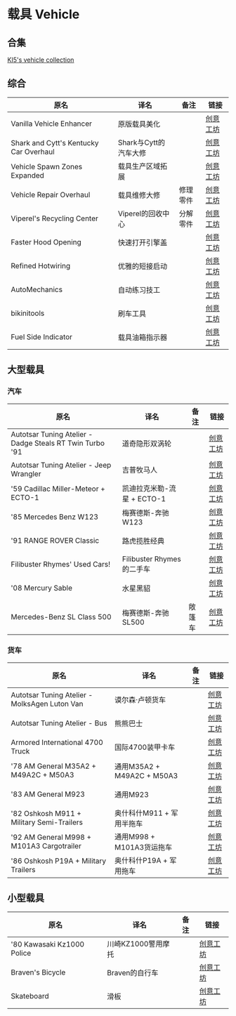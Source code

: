 # 载具 Vehicle

## 合集

[KI5's vehicle collection](https://steamcommunity.com/workshop/filedetails/?id=2490220997)

## 综合

| 原名                                   | 译名                  | 备注     | 链接                                                                          |
| -------------------------------------- | --------------------- | -------- | ----------------------------------------------------------------------------- |
| Vanilla Vehicle Enhancer               | 原版载具美化          |          | [创意工坊](https://steamcommunity.com/sharedfiles/filedetails/?id=2788428718) |
| Shark and Cytt's Kentucky Car Overhaul | Shark与Cytt的汽车大修 |          | [创意工坊](https://steamcommunity.com/sharedfiles/filedetails/?id=2807356025) |
| Vehicle Spawn Zones Expanded           | 载具生产区域拓展      |          | [创意工坊](https://steamcommunity.com/sharedfiles/filedetails/?id=2793164190) |
| Vehicle Repair Overhaul                | 载具维修大修          | 修理零件 | [创意工坊](https://steamcommunity.com/sharedfiles/filedetails/?id=2757712197) |
| Viperel's Recycling Center             | Viperel的回收中心     | 分解零件 | [创意工坊](https://steamcommunity.com/sharedfiles/filedetails/?id=2713055926) |
| Faster Hood Opening                    | 快速打开引擎盖        |          | [创意工坊](https://steamcommunity.com/sharedfiles/filedetails/?id=2584112711) |
| Refined Hotwiring                      | 优雅的短接启动        |          | [创意工坊](https://steamcommunity.com/sharedfiles/filedetails/?id=2687515849) |
| AutoMechanics                          | 自动练习技工          |          | [创意工坊](https://steamcommunity.com/sharedfiles/filedetails/?id=2588598892) |
| bikinitools                            | 刷车工具              |          | [创意工坊](https://steamcommunity.com/sharedfiles/filedetails/?id=2634426926) |
| Fuel Side Indicator                    | 载具油箱指示器        |          | [创意工坊](https://steamcommunity.com/sharedfiles/filedetails/?id=2616986064) |

## 大型载具

### 汽车

| 原名                                                     | 译名                       | 备注   | 链接                                                                          |
| -------------------------------------------------------- | -------------------------- | ------ | ----------------------------------------------------------------------------- |
| Autotsar Tuning Atelier - Dadge Steals RT Twin Turbo '91 | 道奇隐形双涡轮             |        | [创意工坊](https://steamcommunity.com/sharedfiles/filedetails/?id=2743496289) |
| Autotsar Tuning Atelier - Jeep Wrangler                  | 吉普牧马人                 |        | [创意工坊](https://steamcommunity.com/sharedfiles/filedetails/?id=2636100523) |
| '59 Cadillac Miller-Meteor + ECTO-1                      | 凯迪拉克米勒-流星 + ECTO-1 |        | [创意工坊](https://steamcommunity.com/sharedfiles/filedetails/?id=2772575623) |
| '85 Mercedes Benz W123                                   | 梅赛德斯-奔驰W123          |        | [创意工坊](https://steamcommunity.com/sharedfiles/filedetails/?id=2469388752) |
| '91 RANGE ROVER Classic                                  | 路虎揽胜经典               |        | [创意工坊](https://steamcommunity.com/sharedfiles/filedetails/?id=2409333430) |
| Filibuster Rhymes' Used Cars!                            | Filibuster Rhymes的二手车  |        | [创意工坊](https://steamcommunity.com/sharedfiles/filedetails/?id=1510950729) |
| '08 Mercury Sable                                        | 水星黑貂                   |        | [创意工坊](https://steamcommunity.com/sharedfiles/filedetails/?id=2834352171) |
| Mercedes-Benz SL Class 500                               | 梅赛德斯-奔驰SL500         | 敞篷车 | [创意工坊](https://steamcommunity.com/sharedfiles/filedetails/?id=2800120579) |

### 货车

| 原名                                          | 译名                       | 备注 | 链接                                                                          |
| --------------------------------------------- | -------------------------- | ---- | ----------------------------------------------------------------------------- |
| Autotsar Tuning Atelier - MolksAgen Luton Van | 谟尔森·卢顿货车            |      | [创意工坊](https://steamcommunity.com/sharedfiles/filedetails/?id=2792425535) |
| Autotsar Tuning Atelier - Bus                 | 熊熊巴士                   |      | [创意工坊](https://steamcommunity.com/sharedfiles/filedetails/?id=2592358528) |
| Armored International 4700 Truck              | 国际4700装甲卡车           |      | [创意工坊](https://steamcommunity.com/sharedfiles/filedetails/?id=2822199130) |
| '78 AM General M35A2 + M49A2C + M50A3         | 通用M35A2 + M49A2C + M50A3 |      | [创意工坊](https://steamcommunity.com/sharedfiles/filedetails/?id=2799152995) |
| '83 AM General M923                           | 通用M923                   |      | [创意工坊](https://steamcommunity.com/sharedfiles/filedetails/?id=2811383142) |
| '82 Oshkosh M911 + Military Semi-Trailers     | 奥什科什M911 + 军用半拖车  |      | [创意工坊](https://steamcommunity.com/sharedfiles/filedetails/?id=2618213077) |
| '92 AM General M998 + M101A3 Cargotrailer     | 通用M998 + M101A3货运拖车  |      | [创意工坊](https://steamcommunity.com/sharedfiles/filedetails/?id=2642541073) |
| '86 Oshkosh P19A + Military Trailers          | 奥什科什P19A + 军用拖车    |      | [创意工坊](https://steamcommunity.com/sharedfiles/filedetails/?id=2566953935) |

## 小型载具

| 原名                       | 译名               | 备注 | 链接                                                                          |
| -------------------------- | ------------------ | ---- | ----------------------------------------------------------------------------- |
| '80 Kawasaki Kz1000 Police | 川崎KZ1000警用摩托 |      | [创意工坊](https://steamcommunity.com/sharedfiles/filedetails/?id=2818847163) |
| Braven's Bicycle           | Braven的自行车     |      | [创意工坊](https://steamcommunity.com/sharedfiles/filedetails/?id=2829166253) |
| Skateboard                 | 滑板               |      | [创意工坊](https://steamcommunity.com/sharedfiles/filedetails/?id=2728300240) |
